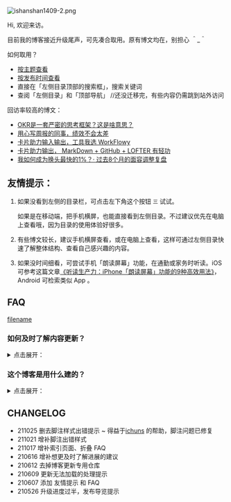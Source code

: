 


![ishanshan1409-2.png](http://ishanshan.zoomquiet.top/share/ishanshan1409-2.png?imageView2/2/w/400 ':size=100')





Hi, 欢迎来访。

目前我的博客接近升级尾声，可先凑合取用。原有博文均在，别担心 ＾_＾

如何取用？

- [按主题查看](_sidebar.md)
- [按发布时间查看](index_update.md)
- 直接在「左侧目录顶部的搜索框」，搜索关键词
- 查阅「左侧目录」和「顶部导航」 //还没迁移完，有些内容仍需跳到站外访问

回访率较高的博文：

* [OKR是一套严密的思考框架？这是啥意思？](cmty/tips_MBOKRframe.md)
* [用心写周报的同事，绩效不会太差](selfedu/TipsWeekly.md)
* [卡片助力输入输出，工具我选 WorkFlowy](selfedu/HbOutputWorkFlowy.md)
* [卡片助力输出， MarkDown + GitHub + LOFTER 有轻功](wr/HbOutputbyCards.md)
* [我如何成为换头最快的1%？· 过去8个月的面容调整复盘](selfedu/RevFacialGrowth.md)



## 友情提示：

1. 如果没看到左侧的目录栏，可点击左下角这个按钮 `三` 试试。

    如果是在移动端，把手机横屏，也能直接看到左侧目录。不过建议优先在电脑上查看哦，因为目录的使用体验好很多。


2. 有些博文较长，建议手机横屏查看，或在电脑上查看，这样可通过左侧目录快速了解整体结构、查看自己感兴趣的内容。

3. 如果没时间细看，可尝试手机「朗读屏幕」功能，在通勤或家务时听读。iOS 可参考这篇文章[《听读生产力：iPhone「朗读屏幕」功能的9种高效用法》](https://mp.weixin.qq.com/s/jPsZxS0LXCRChrKXJ8-r0g)， Android 可检索类似 App 。

## FAQ

[filename](blank.md ':include')

### 如何及时了解内容更新？
<details>
<summary> 点击展开：  </summary>




如果你希望了解整个博客主要有哪些更新，可以留意这个页面：

[内容更新列表](index_update.md)

接下来如果有较大更新，比如发布了新博文，或者对已有博文做了较大迭代，我都会更新到上述「内容更新列表」。


如果你有比较关注的主题，希望及时了解更新，欢迎到 GitHub watch 对应仓库 ：[https://github.com/ishanshan](https://github.com/ishanshan)



<br>

[embed](about/_eb_outputchannel_card.md ':include')

</details>



### 这个博客是用什么建的？

<details>
<summary> 点击展开：  </summary>

是用 [docsify](https://docsify.js.org/#/) + [GitHub](https://docsify.js.org/#/deploy?id=github-pages) 。


超级感谢给我推荐 docsify 的 [@梁超](http://liangchao.site/)、耐心地帮我实现好些需求的 [@竹间漪](https://mp.weixin.qq.com/s/cfDiyg8K5jsH3MWvo2whaQ) 。

没有他们，估计很难这么快用上：D


</details>





## CHANGELOG

- 211025 删去脚注样式出错提示 ~ 得益于[ichuns](https://github.com/ichuns) 的帮助，脚注问题已修复
- 211021 增补脚注出错样式
- 211017 增补索引页面、折叠 FAQ
- 210616 增补想更及时了解进展的建议
- 210612 去掉博客更新专用仓库
- 210609 更新无法加载的处理提示
- 210607 添加 友情提示 和 FAQ
- 210526 升级进度过半，发布导览提示
